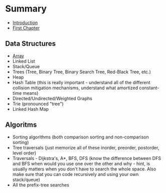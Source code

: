 # Summary

* [Introduction](README.md)
* [First Chapter](chapter1.md)

## Data Structures
* [Array](array.md)
* Linked List
* Stack\/Queue
* Trees \(Tree, Binary Tree, Binary Search Tree, Red-Black Tree, etc.\)
* Heap
* Hash Table \(this is really important - understand all of the different collision mitigation mechanisms, understand what amortized constant-time means\)
* Directed\/Undirected\/Weighted Graphs
* Trie \(pronounced "tree"\)
* Linked Hash Map

## Algoritms

* Sorting algorithms (both comparison sorting and non-comparison sorting)
* Tree traversals (just memorize all of these inorder, preorder, postorder, level order)
* Traversals - Dijkstra's, A*, BFS, DFS (know the difference between DFS and BFS when would you use one over the other and why - hint, is usually matters when you don't have to search the whole space. Also make sure that you can code recursively and using your own stack/queue)
* All the prefix-tree searches
